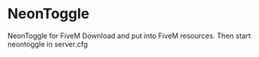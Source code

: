 # NeonToggle
NeonToggle for FiveM
Download and put into FiveM resources.
Then start neontoggle in server.cfg
